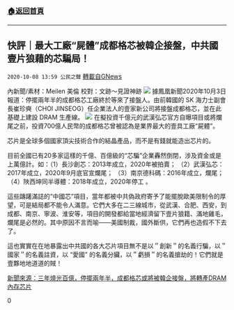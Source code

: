###  [:house:返回首頁](https://github.com/ourhimalayas/txt)
---

## 快評｜最大工廠“屍體”成都格芯被韓企接盤，中共國壹片狼藉的芯騙局！
`2020-10-08 13:59 公民之聲` [轉載自GNews](https://gnews.org/zh-hant/411688/)

內新聞/素材：Meilen 美倫 校對：文跡～見證神跡
![]()![](https://s3.amazonaws.com/gnews-media-offload/wp-content/uploads/2020/10/08133931/img_20201008_233219.jpg)
據鳳凰新聞2020年10月3日報道：停擺兩年半的成都格芯工廠終於等來了接盤人。由前韓國的 SK 海力士副會長崔珍奭（CHOI JINSEOG）任企業法人的壹家新公司將接盤成都格芯，並在此基礎上建設 DRAM 生產線。
![]()![](https://s3.amazonaws.com/gnews-media-offload/wp-content/uploads/2020/10/08133956/1602171371981.jpg)
在擬投資千億元的武漢弘芯官方自曝項目或將爛尾之前，投資700億人民幣的成都格芯曾被認為是業界最大的壹具工廠“屍體”。

芯片是全球多個國家頂尖技術合作的結晶產品，而不是有錢就能造出芯片的。

目前全國已有20多家這樣的千億、百億級的“芯騙”企業轟然倒閉，涉及資金或是上萬億計。如：（1）長沙創芯：2013年成立，2020年被拍賣； （2）武漢弘芯：2017年成立，2020年9月底官宣爛尾； （3）南京德科碼：2016年成立，爛尾； （4）陜西坤同半導體：2018年成立，2020年停工 。

這些躊躇滿誌的“中國芯”項目，當年都被中共偽政府寄予了能擺脫歐美限制令的厚望，可是結局都不能令人滿意。它們大多在二三線城市，從武漢、合肥、西安，到成都、南京、寧波、淮安等，項目的開發都給當地經濟留下壹片狼籍、滿地雞毛，爛尾是必然的。其中原因不言而喻——美國制裁，國外斷供，它們再也造假不下去了。

這也實實在在地暴露出中共國的各大芯片項目無不是以＂創新＂的名義行騙，以＂國家＂的名義註資，以 “愛國” 的名義分臟，以＂虧損＂的名義搶劫的！它們就是壹夥地地道道的賊！

[新聞來源：三年燒光百億，停擺兩年半，成都格芯或將被韓企接盤，將轉產DRAM內存芯片](https://tech.ifeng.com/c/80GTlDYipvg)

0
